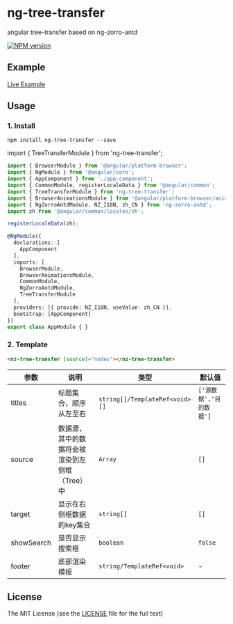 # ng-tree-transfer

angular tree-transfer based on ng-zorro-antd

[![NPM version](https://img.shields.io/npm/v/ng-tree-transfer.svg)](https://www.npmjs.com/package/ng-tree-transfer)

## Example

[Live Example](https://lzhd.github.io/ng-tree-transfer/)

## Usage

### 1. Install

```
npm install ng-tree-transfer --save
```

import { TreeTransferModule } from 'ng-tree-transfer';

```typescript
import { BrowserModule } from '@angular/platform-browser';
import { NgModule } from '@angular/core';
import { AppComponent } from './app.component';
import { CommonModule, registerLocaleData } from '@angular/common';
import { TreeTransferModule } from 'ng-tree-transfer';
import { BrowserAnimationsModule } from '@angular/platform-browser/animations';
import { NgZorroAntdModule, NZ_I18N, zh_CN } from 'ng-zorro-antd';
import zh from '@angular/common/locales/zh';

registerLocaleData(zh);

@NgModule({
  declarations: [
    AppComponent
  ],
  imports: [
    BrowserModule,
    BrowserAnimationsModule,
    CommonModule,
    NgZorroAntdModule,
    TreeTransferModule
  ],
  providers: [{ provide: NZ_I18N, useValue: zh_CN }],
  bootstrap: [AppComponent]
})
export class AppModule { }
```

### 2. Template

```html
<nz-tree-transfer [source]="nodes"></nz-tree-transfer>
```

| 参数 | 说明 | 类型 | 默认值 |
| --- | --- | --- | --- |
| titles | 标题集合，顺序从左至右 | `string[]/TemplateRef<void>[]` | `['源数据','目的数据']` |
| source | 数据源，其中的数据将会被渲染到左侧框（Tree）中 | `Array` | `[]` |
| target | 显示在右侧框数据的key集合 | `string[]` | `[]` |
| showSearch | 是否显示搜索框 | `boolean` | `false` |
| footer | 底部渲染模板 | `string/TemplateRef<void>` | - |

## License

The MIT License (see the [LICENSE](https://github.com/lzhd/ng-tree-transfer/blob/master/LICENSE) file for the full text)
